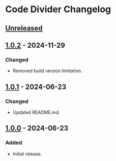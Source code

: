 <!-- Keep a Changelog guide -> https://keepachangelog.com -->

# Code Divider Changelog

## [Unreleased]

## [1.0.2] - 2024-11-29

### Changed

- Removed build version limitation.

## [1.0.1] - 2024-06-23

### Changed

- Updated README.md.

## [1.0.0] - 2024-06-23

### Added

- Initial release.

[Unreleased]: https://github.com/j-d-ha/Code-Divider/compare/v1.0.2...HEAD
[1.0.2]: https://github.com/j-d-ha/Code-Divider/compare/v1.0.1...v1.0.2
[1.0.1]: https://github.com/j-d-ha/Code-Divider/compare/v1.0.0...v1.0.1
[1.0.0]: https://github.com/j-d-ha/Code-Divider/commits/v1.0.0
